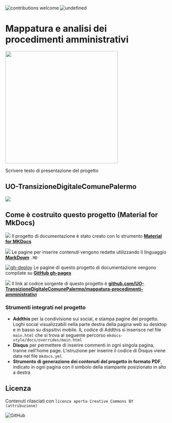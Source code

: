 ![contributions welcome](https://img.shields.io/badge/contributions-welcome-brightgreen.svg?style=flat)
<img alt="undefined" src="https://img.shields.io/github/last-commit/UO-TransizioneDigitaleComunePalermo/mappatura-procedimenti-amministrativi.svg?&label=ultimo_aggiornamento">



# Mappatura e analisi dei procedimenti amministrativi
<img src="https://github.com/UO-TransizioneDigitaleComunePalermo/mappatura-procedimenti-amministrativi/blob/main/docs/img/procedimenti-logo1.png?raw=true" width=350 /> 

Scrivere testo di presentazione del progetto


## UO-TransizioneDigitaleComunePalermo 
![](https://raw.githubusercontent.com/UO-TransizioneDigitaleComunePalermo/mappatura-procedimenti-amministrativi/main/docs/img/comune-palermo-innovazione.png) 



## Come è costruito questo progetto (Material for MkDocs)

<img src="https://img.shields.io/badge/Material%20for%20MKDocs-for_publishing_online-blue.svg?style=popout" /> Il progetto di documentazione è stato creato con lo strumento [**Material for MKDocs**](https://squidfunk.github.io/mkdocs-material/)

<img src="https://img.shields.io/badge/MarkDown-for_page_editing-blue.svg?style=popout"> Le pagine per inserire contenuti vengono redatte utilizzando il linguaggio [**MarkDown**](https://cirospat.github.io/cirospataro/risorse-conoscenza/markdown/) `.MD`

[![gh-deploy](https://github.com/UO-TransizioneDigitaleComunePalermo/mappatura-procedimenti-amministrativi/actions/workflows/gh-deploy.yml/badge.svg)](https://github.com/UO-TransizioneDigitaleComunePalermo/mappatura-procedimenti-amministrativi/actions/workflows/gh-deploy.yml) Le pagine di questo progetto di documentazione vengono compilate su [**GitHub gh-pages**](https://squidfunk.github.io/mkdocs-material/publishing-your-site/#with-github-actions)

<img src="https://img.shields.io/badge/GitHub-for_code_setting-blue.svg?style=popout&logo=GitHub"> Il link al codice sorgente di questo progetto è [**github.com/UO-TransizioneDigitaleComunePalermo/mappatura-procedimenti-amministrativi**](https://github.com/UO-TransizioneDigitaleComunePalermo/mappatura-procedimenti-amministrativi)


### Strumenti integrati nel progetto
- **Addthis** per la condivisione sui social, e stampa pagine del progetto. Loghi social visualizzabili nella parte destra della pagina web su desktop e in basso su dispsitivi mobile. IL codice di Addthis si inserisce nel file `main.html` che si trova al seguente percorso `mkdocs-style/docs/overrides/main.html`
- **Disqus** per permettere di inserire commenti in ogni singola pagina, tranne nell'home page. L'istruzione per inserire il codice di Disqus viene data nel file `mkdocs.yml` 
- **Strumento di generazione dei contenuti del progetto in formato PDF**, indicato in ogni pagina con il simbolo della stampante posizionato in alto a destra


## Licenza
Contenuti rilasciati con `licenza aperta Creative Commons BY (attribuzione)`

![GitHub](https://img.shields.io/github/license/UO-TransizioneDigitaleComunePalermo/mappatura-procedimenti-amministrativi)

